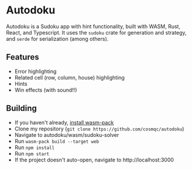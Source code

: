 # Autodoku

Autodoku is a Sudoku app with hint functionality, built with WASM, Rust, React, and Typescript.
It uses the `sudoku` crate for generation and strategy, and `serde` for serialization (among others).

## Features
- Error highlighting
- Related cell (row, column, house) highlighting
- Hints
- Win effects (with sound!!)

## Building
- If you haven't already, [install wasm-pack](https://rustwasm.github.io/wasm-pack/installer/)
- Clone my repository (`git clone https://github.com/cosmqc/autodoku`)
- Navigate to autodoku/wasm/sudoku-solver
- Run `wasm-pack build --target web`
- Run `npm install`
- Run `npm start`
- If the project doesn't auto-open, navigate to http://localhost:3000